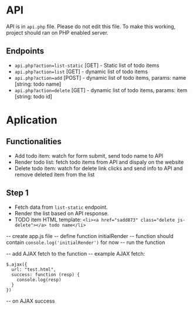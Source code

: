 # API

API is in `api.php` file. Please do not edit this file.
To make this working, project should ran on PHP enabled server.

## Endpoints

* `api.php?action=list-static` [GET] - Static list of todo items
* `api.php?action=list` [GET] - dynamic list of todo items
* `api.php?action=add` [POST] - dynamic list of todo items, params: name [string: todo name]
* `api.php?action=delete` [GET] - dynamic list of todo items, params: item [string: todo id]


# Aplication

## Functionalities

* Add todo item: watch for form submit, send todo name to API
* Render todo list: fetch todo items from API and dispaly on the website
* Delete todo item: watch for delete link clicks and send info to API and remove deleted item from the list

## Step 1

* Fetch data from `list-static` endpoint.
* Render the list based on API response.
* TODO item HTML template: `<li><a href="sadd873" class="delete js-delete"></a> todo name</li>`


-- create app.js file
-- define function initialRender
-- function should contain `console.log('initialRender')` for now
-- run the function


-- add AJAX fetch to the function
-- example AJAX fetch:
```
$.ajax({
  url: "test.html",
  success: function (resp) {
    console.log(resp)
  }
})
```

-- on AJAX success

